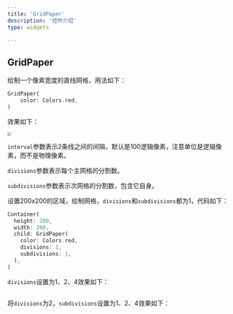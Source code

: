 ```yaml
---
title: 'GridPaper'
description: '控件介绍'
type: widgets

---
```




## GridPaper

绘制一个像素宽度的直线网格，用法如下：

```dart
GridPaper(
	color: Colors.red,
)
```

效果如下：

<img src="http://img.laomengit.com/gridpaper_1.png" style="zoom:50%;" />

`interval`参数表示2条线之间的间隔，默认是100逻辑像素，注意单位是逻辑像素，而不是物理像素。

`divisions`参数表示每个主网格的分割数。

`subdivisions`参数表示次网格的分割数，包含它自身。

设置200x200的区域，绘制网格，`divisions`和`subdivisions`都为1，代码如下：

```dart
Container(
  height: 200,
  width: 200,
  child: GridPaper(
    color: Colors.red,
    divisions: 1,
    subdivisions: 1,
  ),
)
```

`divisions`设置为1、2、4效果如下：

<img src="http://img.laomengit.com/gridpaper_9.png" alt="" style="zoom:40%;" />

将`divisions`为2，`subdivisions`设置为1、2、4效果如下：

<img src="http://img.laomengit.com/gridpaper_2.png" alt="" style="zoom:50%;" />

